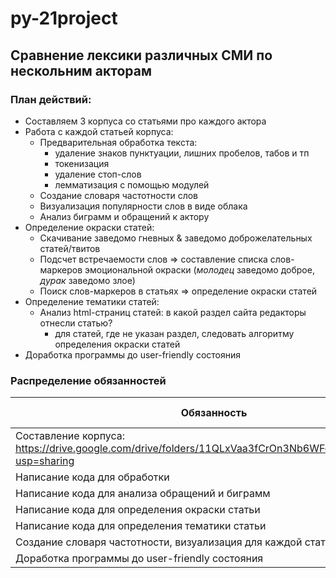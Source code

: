 # py-21project
## Сравнение лексики различных СМИ по нескольним акторам
### План действий:
* Составляем 3 корпуса со статьями про каждого актора
* Работа с каждой статьей корпуса:
    * Предварительная обработка текста: 
         * удаление знаков пунктуации, лишних пробелов, табов и тп
         * токенизация
         * удаление стоп-слов
         * лемматизация с помощью модулей
    * Создание словаря частотности слов
    * Визуализация популярности слов в виде облака
    * Анализ биграмм и обращений к актору
* Определение окраски статей:
    * Скачивание заведомо гневных & заведомо доброжелательных статей/твитов 
    * Подсчет встречаемости слов => составление списка слов-маркеров эмоциональной окраски (_молодец_ заведомо доброе, _дурак_ заведомо злое)
    * Поиск слов-маркеров в статьях => определение окраски статей
* Определение тематики статей:
    * Анализ html-страниц статей: в какой раздел сайта редакторы отнесли статью?
        * для статей, где не указан раздел, следовать алгоритму определения окраски статей
* Доработка программы до user-friendly состояния

### Распределение обязанностей
| Обязанность | Лиза | Настя | Аня | Приблизительный дедлайн |
|-------|----------|----------|----------|----------|
|Составление корпуса: https://drive.google.com/drive/folders/11QLxVaa3fCrOn3Nb6WFcGA5DxvsMnqs2?usp=sharing|+|+|+|~~24.04.22~~|
|Написание кода для обработки|+|||~~01.05.22~~|
|Написание кода для анализа обращений и биграмм|||+|~~01.05.22~~|
|Написание кода для определения окраски статьи|||+|08.05.22|
|Написание кода для определения тематики статьи|+|+||08.05.22|
|Создание словаря частотности, визуализация для каждой статьи|+|+|+|конец мая|
|Доработка программы до user-friendly состояния||+||конец мая|
